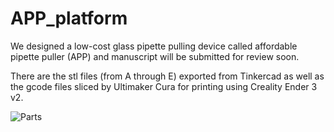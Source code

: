 # APP_platform

We designed a low-cost glass pipette pulling device called affordable pipette puller (APP) and manuscript will be submitted for review soon.

There are the stl files (from A through E) exported from Tinkercad as well as the gcode files sliced by Ultimaker Cura for printing using Creality Ender 3 v2. 

![Parts](https://user-images.githubusercontent.com/53450745/202320959-e26e356e-0d40-41e2-9edf-465a83a17974.JPG)

